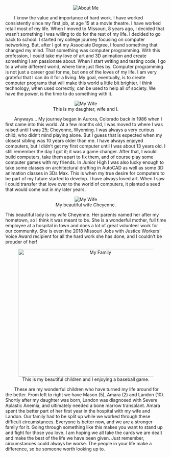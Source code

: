 <p align="center">
    <img src="{{ site.url }}/images/about/aboutme.png" alt="About Me"/>
</p>  

&nbsp;&nbsp;&nbsp;&nbsp;&nbsp;&nbsp; I know the value and importance of hard work. I have worked consistently since my first job, at age 15 at a movie theatre. I have worked retail most of my life. When I moved to Missouri, 8 years ago, I decided that wasn’t something I was willing to do for the rest of my life. I decided to go back to school. I started my college journey focusing on computer networking. But, after I got my Associate Degree, I found something that changed my mind. That something was computer programming. With this profession, I could take my love of art and 3D animation and create something I am passionate about. When I start writing and testing code, I go to a whole different world, where time just flies by. Computer programming is not just a career goal for me, but one of the loves of my life. I am very grateful that I can do it for a living. My goal, eventually, is to create computer programs that will make this world a little bit brighter. I think technology, when used correctly, can be used to help all of society. We have the power, is the time to do something with it. 

<figure align="center">
    <img src="{{ site.url }}/images/Me.jpg" alt="My Wife"/>
    <figcaption>This is my daughter, wife and I.</figcaption>
</figure>

&nbsp;&nbsp;&nbsp;&nbsp;&nbsp;&nbsp; Anyways… My journey began in Aurora, Colorado back in 1986 when I first came into this world. At a few months old, I was moved to where I was raised until I was 25; Cheyenne, Wyoming. I was always a very curious child, who didn’t mind playing alone. But I guess that is expected when my closest sibling was 10 years older than me. I have always enjoyed computers, but I didn’t get my first computer until I was about 13 years old. I still remember the day I got it; it was a game changer. After that, I would build computers, take them apart to fix them, and of course play some computer games with my friends. In Junior High I was also lucky enough to take some classes on architectural drafting in AutoCAD as well as some 3D animation classes in 3Ds Max. This is when my true desire for computers to be part of my future started to develop. I have always loved art. When I saw I could transfer that love over to the world of computers, it planted a seed that would come out in my later years.   

<figure align="center">
    <img src="{{ site.url }}/images/wife.jpg" alt="My Wife"/>
    <figcaption>My beautiful wife Cheyenne.</figcaption>
</figure>

This beautiful lady is my wife Cheyenne. Her parents named her after my hometown, so I think it was meant to be. She is a wonderful mother, full time employee at a hospital in town and does a lot of great volunteer work for our community. She is even the 2018 Missouri Jobs with Justice Workers’ Voice Award recipient for all the hard work she has done, and I couldn’t be prouder of her!  

<figure align="center">
    <img src="{{ site.url }}/images/family.jpg" alt="My Family" width="500" height="400"/>
    <figcaption>This is my beautiful children and I enjoying a baseball game.</figcaption>
</figure>  

&nbsp;&nbsp;&nbsp;&nbsp;&nbsp;&nbsp; These are my wonderful children who have turned my life around for the better. From left to right we have Mason (5), Amara (2) and Landon (10). Shortly after my daughter was born, Landon was diagnosed with Severe Aplastic Anemia, and ultimately needed a bone marrow transplant. Amara spent the better part of her first year in the hospital with my wife and Landon. Our family had to be split up while we worked through these difficult circumstances. Everyone is better now, and we are a stronger family for it. Going through something like this makes you want to stand up and fight for those you love. I am hoping we all take the cards we are dealt and make the best of the life we have been given. Just remember, circumstances could always be worse. The people in your life make a difference, so be someone worth looking up to.   